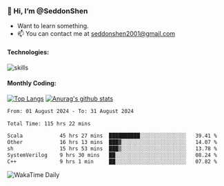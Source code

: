 ### 👋 Hi, I’m @SeddonShen
- Want to learn something.
- 📫 You can contact me at seddonshen2001@gmail.com

#### Technologies:

![skills](https://skillicons.dev/icons?i=scala,js,html,css,bootstrap,jquery,c,cpp,cloudflare,django,docker,flask,git,github,githubactions,linux,latex,mysql,nodejs,ps,php,pr,py,raspberrypi,redis,unreal,v,vscode,vue,bash)

#### Monthly Coding:
[![Top Langs](https://github-readme-stats.vercel.app/api/top-langs?username=seddonshen&show_icons=true&locale=en&layout=compact&hide=html&langs_count=8)](https://github.com/SeddonShen/)
[![Anurag's github stats](https://github-readme-stats.vercel.app/api?username=SeddonShen&count_private=true&show_icons=true)](https://github.com/anuraghazra/github-readme-stats)
<!--START_SECTION:waka-->

```txt
From: 01 August 2024 - To: 31 August 2024

Total Time: 115 hrs 22 mins

Scala            45 hrs 27 mins  ██████████░░░░░░░░░░░░░░░   39.41 %
Other            16 hrs 13 mins  ███▓░░░░░░░░░░░░░░░░░░░░░   14.07 %
sh               15 hrs 53 mins  ███▒░░░░░░░░░░░░░░░░░░░░░   13.78 %
SystemVerilog    9 hrs 30 mins   ██░░░░░░░░░░░░░░░░░░░░░░░   08.24 %
C++              9 hrs 1 min     ██░░░░░░░░░░░░░░░░░░░░░░░   07.82 %
```

<!--END_SECTION:waka-->

![WakaTime Daily](https://wakatime.com/share/@seddon2001/61a7e342-5f12-4fea-bf92-1fac161e97d6.svg)
<!---
SeddonShen/SeddonShen is a ✨ special ✨ repository because its `README.md` (this file) appears on your GitHub profile.
You can click the Preview link to take a look at your changes.
--->
